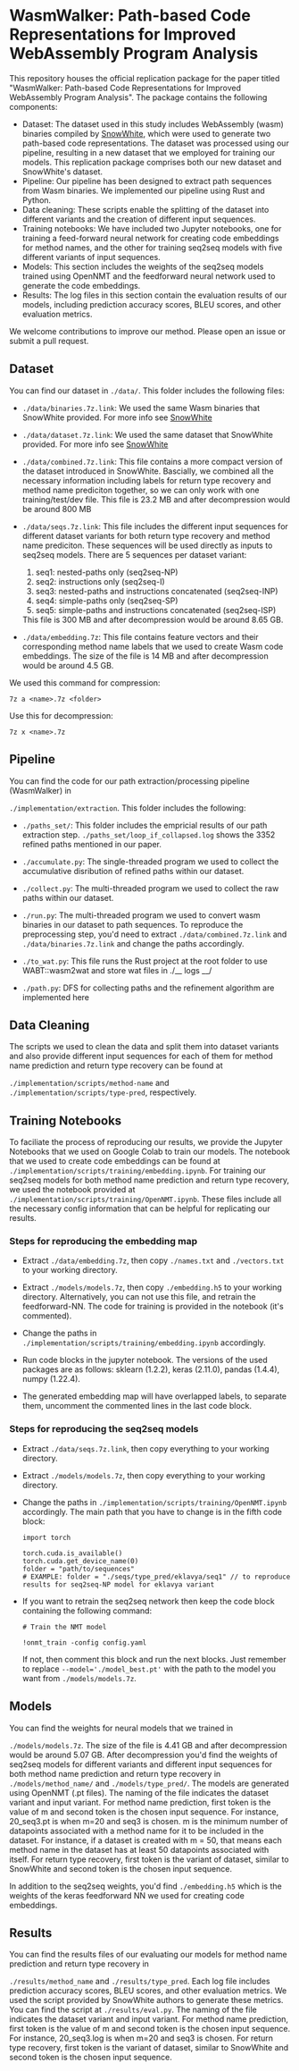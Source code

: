 <h1>WasmWalker: Path-based Code Representations for Improved WebAssembly Program Analysis</h1>

This repository houses the official replication package for the paper titled "WasmWalker: Path-based Code Representations for Improved WebAssembly Program Analysis". The package contains the following components:

<ul>

<li>Dataset: The dataset used in this study includes WebAssembly (wasm) binaries compiled by <a href="https://github.com/sola-st/wasm-type-prediction">SnowWhite</a>, which were used to generate two path-based code representations. The dataset was processed using our pipeline, resulting in a new dataset that we employed for training our models. This replication package comprises both our new dataset and SnowWhite's dataset.</li>

<li>Pipeline: Our pipeline has been designed to extract path sequences from Wasm binaries. We implemented our pipeline using Rust and Python.</li>

<li>Data cleaning: These scripts enable the splitting of the dataset into different variants and the creation of different input sequences.</li>

<li>Training notebooks: We have included two Jupyter notebooks, one for training a feed-forward neural network for creating code embeddings for method names, and the other for training seq2seq models with five different variants of input sequences.</li>

<li>Models: This section includes the weights of the seq2seq models trained using OpenNMT and the feedforward neural network used to generate the code embeddings.</li>

<li>Results: The log files in this section contain the evaluation results of our models, including prediction accuracy scores, BLEU scores, and other evaluation metrics.</li>

</ul>

We welcome contributions to improve our method. Please open an issue or submit a pull request.

<h2>Dataset</h2>

You can find our dataset in `./data/`. This folder includes the following files:

<ul>
<li>

`./data/binaries.7z.link`: We used the same Wasm binaries that SnowWhite provided. For more info see <a href="https://github.com/sola-st/wasm-type-prediction">SnowWhite</a></li>


<li>

`./data/dataset.7z.link`: We used the same dataset that SnowWhite provided. For more info see <a href="https://github.com/sola-st/wasm-type-prediction">SnowWhite</a></li>
<li>

`./data/combined.7z.link`: This file contains a more compact version of the dataset introduced in SnowWhite. Bascially, we combined all the necessary information including labels for return type recovery and method name prediciton together, so we can only work with one training/test/dev file. This file is 23.2 MB and after decompression would be around 800 MB</li>

<li>

`./data/seqs.7z.link`: This file includes the different input sequences for different dataset variants for both return type recovery and method name prediciton. These sequences will be used directly as inputs to seq2seq models. There are 5 sequences per dataset variant:
<ol>
<li>seq1: nested-paths only (seq2seq-NP)</li>
<li>seq2: instructions only (seq2seq-I)</li>
<li>seq3: nested-paths and instructions concatenated (seq2seq-INP)</li>
<li>seq4: simple-paths only (seq2seq-SP)</li>
<li>seq5: simple-paths and instructions concatenated (seq2seq-ISP)</li>
</ol>
This file is 300 MB and after decompression would be around 8.65 GB.
</li>
<li>

`./data/embedding.7z`: This file contains feature vectors and their corresponding method name labels that we used to create Wasm code embeddings. The size of the file is 14 MB and after decompression would be around 4.5 GB.</li>
</ul>

We used this command for compression:
```
7z a <name>.7z <folder>
```

Use this for decompression:
```
7z x <name>.7z
```

<h2>Pipeline</h2>
You can find the code for our path extraction/processing pipeline (WasmWalker) in 

`./implementation/extraction`.
This folder includes the following:
<ul>
<li>

`./paths_set/`: This folder includes the empricial results of our path extraction step. `./paths_set/loop_if_collapsed.log` shows the 3352 refined paths mentioned in our paper.</li>

<li>

`./accumulate.py`: The single-threaded program we used to collect the accumulative disribution of refined paths within our dataset.</li>

<li>

`./collect.py`: The multi-threaded program we used to collect the raw paths within our dataset.</li>

<li>

`./run.py`: The multi-threaded program we used to convert wasm binaries in our dataset to path sequences. To reproduce the preprocessing step, you'd need to extract `./data/combined.7z.link` and `./data/binaries.7z.link` and change the paths accordingly.</li>

<li>

`./to_wat.py`: This file runs the Rust project at the root folder to use WABT::wasm2wat and store wat files in ./__ logs __/</li>

<li>

`./path.py`: DFS for collecting paths and the refinement algorithm are implemented here</li>
</ul>


<h2>Data Cleaning</h2>
The scripts we used to clean the data and split them into dataset variants and also provide different input sequences for each of them for method name prediction and return type recovery can be found at 

`./implementation/scripts/method-name` and `./implementation/scripts/type-pred`, respectively.

<h2>Training Notebooks</h2>

To faciliate the process of reproducing our results, we provide the Jupyter Notebooks that we used on Google Colab to train our models. The notebook that we used to create code embeddings can be found at `./implementation/scripts/training/embedding.ipynb`. For training our seq2seq models for both method name prediction and return type recovery, we used the notebook provided at `./implementation/scripts/training/OpenNMT.ipynb`. These files include all the necessary config information that can be helpful for replicating our results.

<h3>Steps for reproducing the embedding map</h3>

<ul>
<li>

Extract `./data/embedding.7z`, then copy `./names.txt` and `./vectors.txt` to your working directory.</li>

<li>

Extract `./models/models.7z`, then copy `./embedding.h5` to your working directory. Alternatively, you can not use this file, and retrain the feedforward-NN. The code for training is provided in the notebook (it's commented).</li>

<li>

Change the paths in `./implementation/scripts/training/embedding.ipynb` accordingly.</li>

<li>

Run code blocks in the jupyter notebook. The versions of the used packages are as follows: sklearn (1.2.2), keras (2.11.0), pandas (1.4.4), numpy (1.22.4).</li>

<li>

The generated embedding map will have overlapped labels, to separate them, uncomment the commented lines in the last code block.</li>
</ul>

<h3>Steps for reproducing the seq2seq models</h3>

<ul>
<li>

Extract `./data/seqs.7z.link`, then copy everything to your working directory.</li>

<li>

Extract `./models/models.7z`, then copy everything to your working directory.</li>

<li>

Change the paths in `./implementation/scripts/training/OpenNMT.ipynb` accordingly. The main path that you have to change is in the fifth code block:
```
import torch

torch.cuda.is_available()
torch.cuda.get_device_name(0)
folder = "path/to/sequences"
# EXAMPLE: folder = "./seqs/type_pred/eklavya/seq1" // to reproduce results for seq2seq-NP model for eklavya variant
```

</li>

<li>

If you want to retrain the seq2seq network then keep the code block containing the following command:

```
# Train the NMT model

!onmt_train -config config.yaml
```
If not, then comment this block and run the next blocks. Just remember to replace `--model='./model_best.pt'` with the path to the model you want from `./models/models.7z`.
</li>
</ul>

<h2>Models</h2>
You can find the weights for neural models that we trained in 

`./models/models.7z`. The size of the file is 4.41 GB and after decompression would be around 5.07 GB. After decompression you'd find the weights of seq2seq models for different variants and different input sequences for both method name prediction and return type recovery in `./models/method_name/` and `./models/type_pred/`. The models are generated using OpenNMT (.pt files). The naming of the file indicates the dataset variant and input variant. For method name prediction, first token is the value of m and second token is the chosen input sequence. For instance, 20_seq3.pt is when m=20 and seq3 is chosen. m is the minimum number of datapoints associated with a method name for it to be included in the dataset. For instance, if
a dataset is created with m = 50, that means each method name in the dataset has at least 50 datapoints associated with itself. For return type recovery, first token is the variant of dataset, similar to SnowWhite and second token is the chosen input sequence. 

In addition to the seq2seq weights, you'd find `./embedding.h5` which is the weights of the keras feedforward NN we used for creating code embeddings.

<h2>Results</h2>
You can find the results files of our evaluating our models for method name prediction and return type recovery in 

`./results/method_name` and `./results/type_pred`. Each log file includes prediction accuracy scores, BLEU scores, and other evaluation metrics. We used the script provided by SnowWhite authors to generate these metrics. You can find the script at `./results/eval.py`. The naming of the file indicates the dataset variant and input variant. For method name prediction, first token is the value of m and second token is the chosen input sequence. For instance, 20_seq3.log is when m=20 and seq3 is chosen. For return type recovery, first token is the variant of dataset, similar to SnowWhite and second token is the chosen input sequence. 
